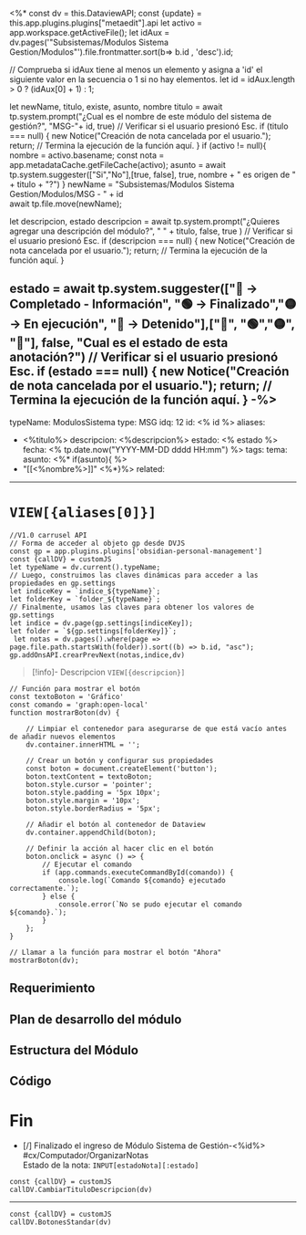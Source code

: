 <%*
const dv = this.DataviewAPI;
const {update} = this.app.plugins.plugins["metaedit"].api
let activo = app.workspace.getActiveFile();
let idAux = dv.pages('"Subsistemas/Modulos Sistema Gestion/Modulos"').file.frontmatter.sort(b=> b.id , 'desc').id;

// Comprueba si idAux tiene al menos un elemento y asigna a 'id' el siguiente valor en la secuencia o 1 si no hay elementos.
let id = idAux.length > 0 ? (idAux[0] + 1) : 1;

let newName, titulo, existe, asunto, nombre
	titulo = await tp.system.prompt("¿Cual es el nombre de este módulo del sistema de gestión?", "MSG-"+ id, true)
	// Verificar si el usuario presionó Esc.
    if (titulo === null) {
    new Notice("Creación de nota cancelada por el usuario.");
    return; // Termina la ejecución de la función aquí.
	}
	if (activo != null){ 
		nombre = activo.basename;
		const nota = app.metadataCache.getFileCache(activo); 
		asunto = await tp.system.suggester(["Si","No"],[true, false], true, nombre + " es origen de " + titulo + "?")
		}
	newName = "Subsistemas/Modulos Sistema Gestion/Modulos/MSG - " + id  
	await tp.file.move(newName);

let descripcion, estado
	descripcion = await tp.system.prompt("¿Quieres agregar una descripción del módulo?", " " + titulo, false, true )
	// Verificar si el usuario presionó Esc.
    if (descripcion === null) {
    new Notice("Creación de nota cancelada por el usuario.");
    return; // Termina la ejecución de la función aquí.
	}

estado = await tp.system.suggester(["🔵 -> Completado - Información", "🟢 -> Finalizado","🟡 -> En ejecución", "🔴 -> Detenido"],["🔵", "🟢","🟡", "🔴"], false, "Cual es el estado de esta anotación?")
// Verificar si el usuario presionó Esc.
    if (estado === null) {
    new Notice("Creación de nota cancelada por el usuario.");
    return; // Termina la ejecución de la función aquí.
	}
-%>
---
typeName: ModulosSistema
type: MSG
idq: 12
id: <% id %> 
aliases:
- <%titulo%>
descripcion: <%descripcion%>
estado: <% estado %> 
fecha: <% tp.date.now("YYYY-MM-DD dddd HH:mm") %>
tags:
tema: 
asunto: <%* if(asunto){ %> 
- "[[<%nombre%>]]" <%*}%>
related:
---
# `VIEW[{aliases[0]}]`
```dataviewjs
//V1.0 carrusel API
// Forma de acceder al objeto gp desde DVJS
const gp = app.plugins.plugins['obsidian-personal-management']
const {callDV} = customJS
let typeName = dv.current().typeName;
// Luego, construimos las claves dinámicas para acceder a las propiedades en gp.settings
let indiceKey = `indice_${typeName}`;
let folderKey = `folder_${typeName}`;
// Finalmente, usamos las claves para obtener los valores de gp.settings
let indice = dv.page(gp.settings[indiceKey]);
let folder = `${gp.settings[folderKey]}`;
 let notas = dv.pages().where(page => page.file.path.startsWith(folder)).sort((b) => b.id, "asc");
gp.addOnsAPI.crearPrevNext(notas,indice,dv)
```
>[!info]- Descripcion
>`VIEW[{descripcion}]`
```dataviewjs
// Función para mostrar el botón
const textoBoton = 'Gráfico'
const comando = 'graph:open-local'
function mostrarBoton(dv) {
    
    // Limpiar el contenedor para asegurarse de que está vacío antes de añadir nuevos elementos
    dv.container.innerHTML = '';

    // Crear un botón y configurar sus propiedades
    const boton = document.createElement('button');
    boton.textContent = textoBoton;
    boton.style.cursor = 'pointer';
    boton.style.padding = '5px 10px';
    boton.style.margin = '10px';
    boton.style.borderRadius = '5px';

    // Añadir el botón al contenedor de Dataview
    dv.container.appendChild(boton);

    // Definir la acción al hacer clic en el botón
    boton.onclick = async () => {
        // Ejecutar el comando
        if (app.commands.executeCommandById(comando)) {
            console.log(`Comando ${comando} ejecutado correctamente.`);
        } else {
            console.error(`No se pudo ejecutar el comando ${comando}.`);
        }
    };
}

// Llamar a la función para mostrar el botón "Ahora"
mostrarBoton(dv);

```
## Requerimiento

## Plan de desarrollo del módulo

## Estructura del Módulo

## Código


# Fin
- [/] Finalizado el ingreso de Módulo Sistema de Gestión-<%id%> #cx/Computador/OrganizarNotas  
Estado de la nota:  `INPUT[estadoNota][:estado]`
```dataviewjs
const {callDV} = customJS
callDV.CambiarTituloDescripcion(dv)
```
---
```dataviewjs
const {callDV} = customJS
callDV.BotonesStandar(dv)
```


